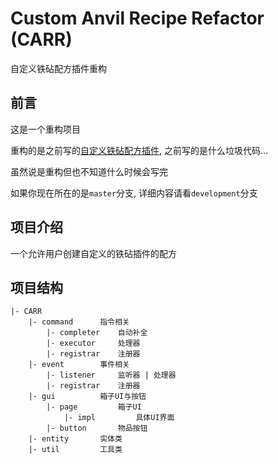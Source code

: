 # Custom Anvil Recipe Refactor (CARR)

自定义铁砧配方插件重构

## 前言

这是一个重构项目

重构的是之前写的[自定义铁砧配方插件](https://github.com/Tomotopieces/CustomAnvilRecipe), 之前写的是什么垃圾代码...

虽然说是重构但也不知道什么时候会写完

如果你现在所在的是`master`分支, 详细内容请看`development`分支

## 项目介绍

一个允许用户创建自定义的铁砧插件的配方

## 项目结构

```
|- CARR
    |- command      指令相关
        |- completer    自动补全
        |- executor     处理器
        |- registrar    注册器
    |- event        事件相关
        |- listener     监听器 | 处理器
        |- registrar    注册器
    |- gui          箱子UI与按钮
        |- page         箱子UI
            |- impl         具体UI界面
        |- button       物品按钮
    |- entity       实体类
    |- util         工具类
```

